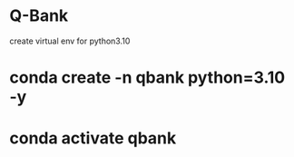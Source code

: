# Q-Bank

create virtual env for python3.10

# conda create -n qbank python=3.10 -y

# conda activate qbank
